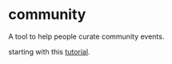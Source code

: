 # community
A tool to help people curate community events.

starting with this [tutorial](http://blog.miguelgrinberg.com/post/the-flask-mega-tutorial-part-i-hello-world).
